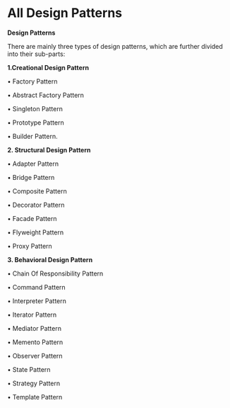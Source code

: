 # All Design Patterns

**Design Patterns**

There are mainly three types of design patterns, which are further divided into their sub-parts:

**1.Creational Design Pattern**

•	Factory Pattern

•	Abstract Factory Pattern

•	Singleton Pattern

•	Prototype Pattern

•	Builder Pattern.

**2. Structural Design Pattern**

•	Adapter Pattern

•	Bridge Pattern

•	Composite Pattern

•	Decorator Pattern

•	Facade Pattern

•	Flyweight Pattern

•	Proxy Pattern


**3. Behavioral Design Pattern**

•	Chain Of Responsibility Pattern

•	Command Pattern

•	Interpreter Pattern

•	Iterator Pattern

•	Mediator Pattern

•	Memento Pattern

•	Observer Pattern

•	State Pattern

•	Strategy Pattern

•	Template Pattern





